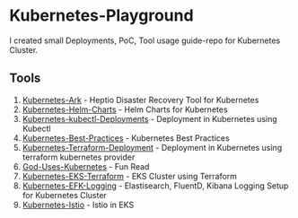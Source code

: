# Kubernetes-Playground

I created small Deployments, PoC, Tool usage guide-repo for Kubernetes Cluster.

## Tools

01. [Kubernetes-Ark](https://github.com/sandeeplamb/kubernetes-ark) - Heptio Disaster Recovery Tool for Kubernetes
02. [Kubernetes-Helm-Charts](https://github.com/sandeeplamb/kubernetes-helm) - Helm Charts for Kubernetes
03. [Kubernetes-kubectl-Deployments]() - Deployment in Kubernetes using Kubectl
04. [Kubernetes-Best-Practices](https://github.com/sandeeplamb/kubernetes-best-practises) - Kubernetes Best Practices
05. [Kubernetes-Terraform-Deployment](https://github.com/sandeeplamb/kubernetes-terraform) - Deployment in Kubernetes using terraform kubernetes provider
06. [God-Uses-Kubernetes](https://github.com/sandeeplamb/God-Uses-Kubernetes) - Fun Read
07. [Kubernetes-EKS-Terraform](https://github.com/sandeeplamb/kubernetes-eks) - EKS Cluster using Terraform
08. [Kubernetes-EFK-Logging](https://github.com/sandeeplamb/kubernetes-efk) - Elastisearch, FluentD, Kibana Logging Setup for Kubernetes Cluster
09. [Kubernetes-Istio](https://github.com/sandeeplamb/kubernetes-istio) - Istio in EKS
